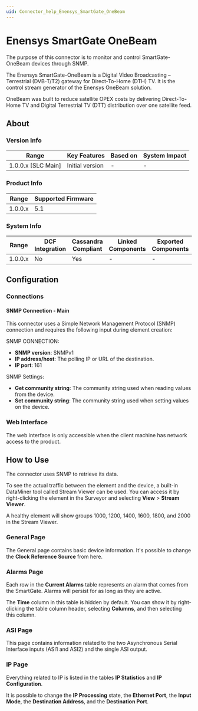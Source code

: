 ```yaml
---
uid: Connector_help_Enensys_SmartGate_OneBeam
---
```


# Enensys SmartGate OneBeam

The purpose of this connector is to monitor and control SmartGate-OneBeam devices through SNMP.

The Enensys SmartGate-OneBeam is a Digital Video Broadcasting – Terrestrial (DVB-T/T2) gateway for Direct-To-Home (DTH) TV. It is the control stream generator of the Enensys OneBeam solution.

OneBeam was built to reduce satellite OPEX costs by delivering Direct-To-Home TV and Digital Terrestrial TV (DTT) distribution over one satellite feed.

## About

### Version Info

| Range              | Key Features    | Based on | System Impact |
|--------------------|-----------------|----------|---------------|
| 1.0.0.x [SLC Main] | Initial version | -        | -             |

### Product Info

| Range   | Supported Firmware |
|---------|--------------------|
| 1.0.0.x | 5.1                |

### System Info

| Range   | DCF Integration | Cassandra Compliant | Linked Components | Exported Components |
|---------|-----------------|---------------------|-------------------|---------------------|
| 1.0.0.x | No              | Yes                 | -                 | -                   |

## Configuration

### Connections

#### SNMP Connection - Main

This connector uses a Simple Network Management Protocol (SNMP) connection and requires the following input during element creation:

SNMP CONNECTION:

- **SNMP version**: SNMPv1
- **IP address/host**: The polling IP or URL of the destination.
- **IP port**: 161

SNMP Settings:

- **Get community string**: The community string used when reading values from the device.
- **Set community string**: The community string used when setting values on the device.

### Web Interface

The web interface is only accessible when the client machine has network access to the product.

## How to Use

The connector uses SNMP to retrieve its data.

To see the actual traffic between the element and the device, a built-in DataMiner tool called Stream Viewer can be used. You can access it by right-clicking the element in the Surveyor and selecting **View** > **Stream Viewer**.

A healthy element will show groups 1000, 1200, 1400, 1600, 1800, and 2000 in the Stream Viewer.

### General Page

The General page contains basic device information. It's possible to change the **Clock Reference Source** from here.

### Alarms Page

Each row in the **Current Alarms** table represents an alarm that comes from the SmartGate. Alarms will persist for as long as they are active.

The **Time** column in this table is hidden by default. You can show it by right-clicking the table column header, selecting **Columns**, and then selecting this column.

### ASI Page

This page contains information related to the two Asynchronous Serial Interface inputs (ASI1 and ASI2) and the single ASI output.

### IP Page

Everything related to IP is listed in the tables **IP Statistics** and **IP Configuration**.

It is possible to change the **IP Processing** state, the **Ethernet Port**, the **Input Mode**, the **Destination Address**, and the **Destination Port**.

